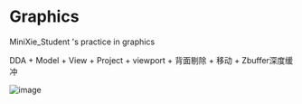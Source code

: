 # Graphics
MiniXie_Student 's practice in graphics

DDA + Model + View + Project + viewport +  背面剔除 + 移动 + Zbuffer深度缓冲

![image](https://user-images.githubusercontent.com/55052123/186869493-8e4cbc16-990d-48b3-8ede-185f697b99c3.png)
